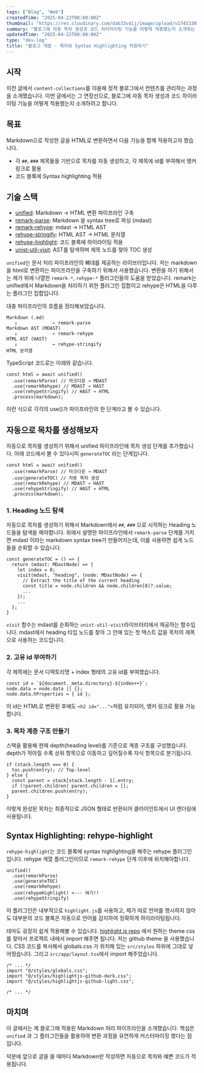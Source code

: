 ```yaml
---
tags: ["Blog", "Web"]
createdTime: "2025-04-22T00:00:00Z"
thumbnail: "https://res.cloudinary.com/dab33vdij/image/upload/v1745330114/IMG_0450_znh85a.png"
summary: "블로그에 자동 목차 생성과 코드 하이라이팅 기능을 어떻게 적용했는지 소개하는 글"
updatedTime: "2025-04-22T00:00:00Z"
type: "dev-log"
title: "블로그 개발 - 목차와 Syntax Highlighting 적용하기"
---
```


## 시작

이전 글에서 `content-collections`를 이용해 정적 블로그에서 컨텐츠를 관리하는 과정을 소개했습니다. 이번 글에서는 그 연장선으로, 블로그에 자동 목차 생성과 코드 하이라이팅 기능을 어떻게 적용했는지 소개하려고 합니다.

## 목표

Markdown으로 작성한 글을 HTML로 변환하면서 다음 기능을 함께 적용하고자 했습니다.

- 각 `##`, `###` 제목들을 기반으로 목차를 자동 생성하고, 각 제목에 id를 부여해서 앵커 링크로 활용
- 코드 블록에 Syntax highlighting 적용

## 기술 스택

- [unified](https://unifiedjs.com/): Markdown → HTML 변환 파이프라인 구축
- [remark-parse](https://github.com/remarkjs/remark/tree/main/packages/remark-parse): Markdown 을 syntax tree로 파싱 (mdast)
- [remark-rehype](https://github.com/remarkjs/remark-rehype): mdast → HTML AST
- [rehype-stringify](https://github.com/rehypejs/rehype/tree/main/packages/rehype-stringify): HTML AST → HTML 문자열
- [rehype-highlight](https://github.com/rehypejs/rehype-highlight): 코드 블록에 하이라이팅 적용
- [unist-util-visit](https://github.com/syntax-tree/unist-util-visit): AST를 탐색하며 제목 노드를 찾아 TOC 생성

`unified`는 문서 처리 파이프라인의 뼈대를 제공하는 라이브러입니다. 저는 markdown을 html로 변환하는 파이프라인을 구축하기 위해서 사용했습니다. 변환을 하기 위해서는 제가 위에 나열한 `remark-*`, `rehype-*` 플러그인들의 도움을 받았습니다. remark는 unified에서 Markdown을 처리하기 위한 플러그인 집합이고 rehype은 HTML을 다루는 플러그인 집합입니다.

대충 파이프라인의 흐름을 정리해보았습니다.

```
Markdown (.md)
   ↓             ← remark-parse
Markdown AST (MDAST)
   ↓             ← remark-rehype
HTML AST (HAST)
   ↓             ← rehype-stringify
HTML 문자열
```

TypeScript 코드로는 아래와 같습니다.

```tsx title="test" {1-3} showLineNumbers
const html = await unified()
  .use(remarkParse) // 마크다운 → MDAST
  .use(remarkRehype) // MDAST → HAST
  .use(rehypeStringify) // HAST → HTML
  .process(markdown);
```

이런 식으로 각각의 use()가 파이프라인의 한 단계라고 볼 수 있습니다.

## 자동으로 목차를 생성해보자

자동으로 목차를 생성하기 위해서 unified 파이프라인에 목차 생성 단계를 추가했습니다. 아래 코드에서 볼 수 있다시피 `generateTOC` 라는 단계입니다.

```tsx
const html = await unified()
  .use(remarkParse) // 마크다운 → MDAST
  .use(generateTOC) // 자동 목차 생성
  .use(remarkRehype) // MDAST → HAST
  .use(rehypeStringify) // HAST → HTML
  .process(markdown);
```

### 1. Heading 노드 탐색

자동으로 목차를 생성하기 위해서 Markdown에서 `##`, `###` 으로 시작하는 Heading 노드들을 탐색을 해야합니다. 위에서 설명한 파이프라인에서 `remark-parse` 단계를 거치면 mdast 이라는 markdown syntax tree가 만들어지는데, 이를 사용하면 쉽게 노드들을 순회할 수 있습니다.

```tsx
const generateTOC = () => {
  return (mdast: MDastNode) => {
    let index = 0;
    visit(mdast, "heading", (node: MDastNode) => {
      // Extract the title of the current heading
      const title = node.children && node.children[0]?.value;
      ...
    });
    ...
  };
}
```

`visit` 함수는 mdast를 순회하는 `unist-util-visit`라이브러리에서 제공하는 함수입니다. mdast에서 heading 타입 노드를 찾아 그 안에 있는 첫 텍스트 값을 목차의 제목으로 사용하는 코드입니다.

### 2. 고유 id 부여하기

각 제목에는 문서 디렉토리명 + index 형태의 고유 id를 부여했습니다.

```tsx
const id = `${document._meta.directory}-${index++}`;
node.data = node.data || {};
node.data.hProperties = { id };
```

이 id는 HTML로 변환된 후에도 `<h2 id="...">`처럼 유지되어, 앵커 링크로 활용 가능합니다.

### 3. 목차 계층 구조 만들기

스택을 활용해 현재 depth(heading level)를 기준으로 계층 구조를 구성했습니다. depth가 작아질 수록 상위 항목으로 이동하고 깊어질수록 자식 항목으로 분기됩니다.

```tsx
if (stack.length === 0) {
  toc.push(entry); // Top-level
} else {
  const parent = stack[stack.length - 1].entry;
  if (!parent.children) parent.children = [];
  parent.children.push(entry);
}
```

이렇게 완성된 목차는 최종적으로 JSON 형태로 반환되어 클라이언트에서 UI 렌더링에 사용됩니다.

## Syntax Highlighting: rehype-highlight

`rehype-highlight`는 코드 블록에 syntax highlighting을 해주는 rehype 플러그인 입니다. rehype 계열 플러그인이므로 `remark-rehype` 단계 이후에 위치해야합니다.

```tsx
unified()
  .use(remarkParse)
  .use(generateTOC)
  .use(remarkRehype)
  .use(rehypeHighlight) <--- 여기!!
  .use(rehypeStringify)
```

이 플러그인은 내부적으로 `highlight.js`를 사용하고, 제가 따로 언어를 명시하지 않아도 대부분의 코드 블록은 자동으로 언어를 감지하여 정확하게 하이라이팅됩니다.

테마도 굉장히 쉽게 적용해볼 수 있습니다. [highlight.js repo](https://github.com/highlightjs/highlight.js/tree/main/src/styles) 에서 원하는 theme css 를 찾아서 프로젝트 내에서 import 해주면 됩니다. 저는 github theme 을 사용했습니다. CSS 코드를 복사해서 globals.css 가 위치해 있는 `src/styles` 하위에 그대로 넣어줬습니다. 그리고 `src/app/layout.tsx`에서 import 해주었습니다.

```tsx
/* ... */
import "@/styles/globals.css";
import "@/styles/highlightjs-github-dark.css";
import "@/styles/highlightjs-github-light.css";

/* ... */
```

## 마치며

이 글에서는 제 블로그에 적용된 Markdown 처리 파이프라인을 소개했습니다. 핵심은 `unified` 과 그 플러그인들을 활용하여 변환 과정을 유연하게 커스터마이징 했다는 점 입니다.

덕분에 앞으로 글을 쓸 때마다 Markdown만 작성하면 자동으로 목차와 예쁜 코드가 적용됩니다.
